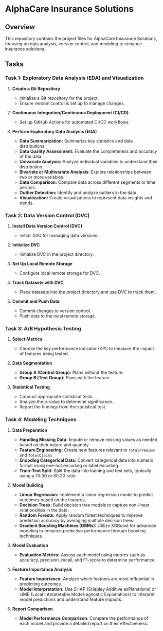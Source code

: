 # AlphaCare Insurance Solutions

## Overview
This repository contains the project files for AlphaCare Insurance Solutions, focusing on data analysis, version control, and modeling to enhance insurance solutions.

## Tasks

### Task 1: Exploratory Data Analysis (EDA) and Visualization

1. **Create a Git Repository**
   - Initialize a Git repository for the project.
   - Ensure version control is set up to manage changes.

2. **Continuous Integration/Continuous Deployment (CI/CD)**
   - Set up GitHub Actions for automated CI/CD workflows.

3. **Perform Exploratory Data Analysis (EDA)**
   - **Data Summarization:** Summarize key statistics and data distributions.
   - **Data Quality Assessment:** Evaluate the completeness and accuracy of the data.
   - **Univariate Analysis:** Analyze individual variables to understand their distribution.
   - **Bivariate or Multivariate Analysis:** Explore relationships between two or more variables.
   - **Data Comparison:** Compare data across different segments or time periods.
   - **Outlier Detection:** Identify and analyze outliers in the data.
   - **Visualization:** Create visualizations to represent data insights and trends.

### Task 2: Data Version Control (DVC)

1. **Install Data Version Control (DVC)**
   - Install DVC for managing data versions.

2. **Initialize DVC**
   - Initialize DVC in the project directory.

3. **Set Up Local Remote Storage**
   - Configure local remote storage for DVC.

4. **Track Datasets with DVC**
   - Place datasets into the project directory and use DVC to track them.

5. **Commit and Push Data**
   - Commit changes to version control.
   - Push data to the local remote storage.

### Task 3: A/B Hypothesis Testing

1. **Select Metrics**
   - Choose the key performance indicator (KPI) to measure the impact of features being tested.

2. **Data Segmentation**
   - **Group A (Control Group):** Plans without the feature.
   - **Group B (Test Group):** Plans with the feature.

3. **Statistical Testing**
   - Conduct appropriate statistical tests.
   - Analyze the p-value to determine significance.
   - Report the findings from the statistical test.

### Task 4: Modeling Techniques

1. **Data Preparation**
   - **Handling Missing Data:** Impute or remove missing values as needed based on their nature and quantity.
   - **Feature Engineering:** Create new features relevant to `TotalPremium` and `TotalClaims`.
   - **Encoding Categorical Data:** Convert categorical data into numeric format using one-hot encoding or label encoding.
   - **Train-Test Split:** Split the data into training and test sets, typically using a 70:30 or 80:20 ratio.

2. **Model Building**
   - **Linear Regression:** Implement a linear regression model to predict outcomes based on the features.
   - **Decision Trees:** Build decision tree models to capture non-linear relationships in the data.
   - **Random Forests:** Apply random forest techniques to improve prediction accuracy by averaging multiple decision trees.
   - **Gradient Boosting Machines (GBMs):** Utilize XGBoost for advanced modeling to enhance predictive performance through boosting techniques.

3. **Model Evaluation**
   - **Evaluation Metrics:** Assess each model using metrics such as accuracy, precision, recall, and F1-score to determine performance.

4. **Feature Importance Analysis**
   - **Feature Importance:** Analyze which features are most influential in predicting outcomes.
   - **Model Interpretation:** Use SHAP (SHapley Additive exPlanations) or LIME (Local Interpretable Model-agnostic Explanations) to interpret model predictions and understand feature impacts.

5. **Report Comparison**
   - **Model Performance Comparison:** Compare the performance of each model and provide a detailed report on their effectiveness.
